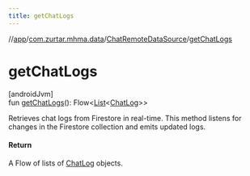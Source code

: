 ```yaml
---
title: getChatLogs
---
```

//[app](../../../index.html)/[com.zurtar.mhma.data](../index.html)/[ChatRemoteDataSource](index.html)/[getChatLogs](get-chat-logs.html)



# getChatLogs



[androidJvm]\
fun [getChatLogs](get-chat-logs.html)(): Flow&lt;[List](https://kotlinlang.org/api/core/kotlin-stdlib/kotlin.collections/-list/index.html)&lt;[ChatLog](../-chat-log/index.html)&gt;&gt;



Retrieves chat logs from Firestore in real-time. This method listens for changes in the Firestore collection and emits updated logs.



#### Return



A Flow of lists of [ChatLog](../-chat-log/index.html) objects.



